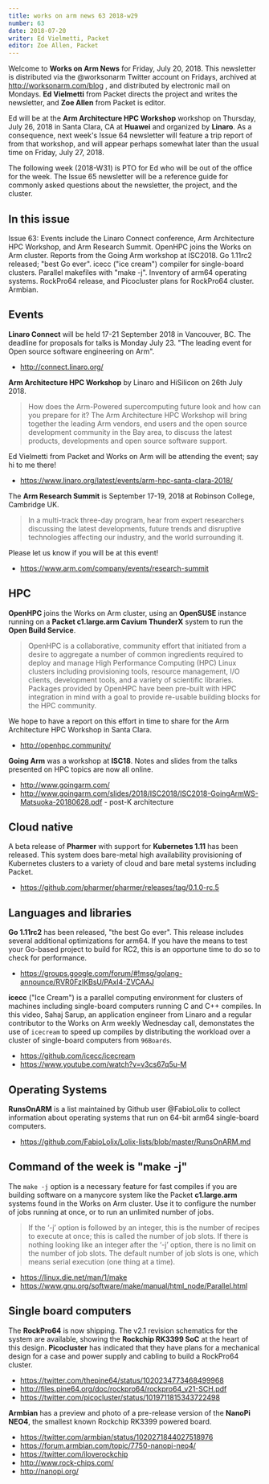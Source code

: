```yaml
---
title: works on arm news 63 2018-w29
number: 63
date: 2018-07-20
writer: Ed Vielmetti, Packet
editor: Zoe Allen, Packet
---
```


Welcome to **Works on Arm News** for Friday, July 20, 2018. This
newsletter is distributed via the @worksonarm Twitter account on
Fridays, archived at http://worksonarm.com/blog , and distributed
by electronic mail on Mondays. **Ed Vielmetti** from Packet directs the project
and writes the newsletter, and **Zoe Allen** from Packet is editor.

Ed will be at the **Arm Architecture HPC Workshop**
workshop on Thursday, July 26, 2018 in Santa Clara, CA at **Huawei** and organized
by **Linaro**. As a
consequence, next week's Issue 64 newsletter will feature a trip report of from
that workshop, and will appear perhaps somewhat later than the usual time
on Friday, July 27, 2018.

The following week (2018-W31) is PTO for Ed who will be out of the office for
the week. The Issue 65 newsletter will be a reference guide for commonly asked questions
about the newsletter, the project, and the cluster. 

## In this issue

Issue 63: Events include the Linaro Connect conference, Arm Architecture HPC Workshop, 
and Arm Research Summit. OpenHPC joins the Works on Arm cluster. Reports from the
Going Arm workshop at ISC2018. Go 1.11rc2 released; "best Go ever". icecc ("ice cream")
compiler for single-board clusters. Parallel makefiles with "make -j". 
Inventory of arm64 operating systems. RockPro64 release, and Picocluster 
plans for RockPro64 cluster. Armbian.

## Events

**Linaro Connect** will be held 17-21 September 2018 in Vancouver, BC. 
The deadline for proposals for talks is Monday July 23. 
"The leading event for Open source software engineering on Arm".

* http://connect.linaro.org/

**Arm Architecture HPC Workshop** by Linaro and HiSilicon on 26th July 2018.

> How does the Arm-Powered supercomputing future look and how can you prepare for it? The Arm Architecture HPC Workshop will bring together the leading Arm vendors, end users and the open source development community in the Bay area, to discuss the latest products, developments and open source software support. 

Ed Vielmetti from Packet and Works on Arm will be attending the event; say hi to me there!

* https://www.linaro.org/latest/events/arm-hpc-santa-clara-2018/

The **Arm Research Summit** is September 17-19, 2018 at Robinson College, Cambridge UK.

> In a multi-track three-day program, hear from expert researchers discussing the latest developments, future trends and disruptive technologies affecting our industry, and the world surrounding it.

Please let us know if you will be at this event!

* https://www.arm.com/company/events/research-summit

## HPC

**OpenHPC** joins the Works on Arm cluster, using an **OpenSUSE** instance
running on a **Packet c1.large.arm Cavium ThunderX** system to run
the **Open Build Service**. 

> OpenHPC is a collaborative, community effort that initiated from a desire to aggregate a number of common ingredients required to deploy and manage High Performance Computing (HPC) Linux clusters including provisioning tools, resource management, I/O clients, development tools, and a variety of scientific libraries. Packages provided by OpenHPC have been pre-built with HPC integration in mind with a goal to provide re-usable building blocks for the HPC community. 

We hope to have a report on 
this effort
in time to share for the Arm Architecture HPC Workshop in Santa Clara.

* http://openhpc.community/

**Going Arm** was a workshop at **ISC18**. Notes and slides from the talks presented on HPC
topics are now all online.

* http://www.goingarm.com/ 
* http://www.goingarm.com/slides/2018/ISC2018/ISC2018-GoingArmWS-Matsuoka-20180628.pdf - post-K architecture

## Cloud native 

A beta release of **Pharmer** with support for **Kubernetes 1.11** has been
released. This system does bare-metal high availability provisioning
of Kubernetes clusters to a variety of cloud and bare metal systems
including Packet.

* https://github.com/pharmer/pharmer/releases/tag/0.1.0-rc.5 

## Languages and libraries

**Go 1.11rc2** has been released, "the best Go ever". This release
includes several additional optimizations for arm64. If you have
the means to test your Go-based project to build for RC2, this
is an opportune time to do so to check for performance.

* https://groups.google.com/forum/#!msg/golang-announce/RVR0FzIKBsU/PAxl4-ZVCAAJ 

**icecc** ("Ice Cream") is a parallel computing environment
for clusters of machines including single-board computers
running C and C++ compiles. In this video, Sahaj Sarup,
an application engineer from Linaro and a regular contributor
to the Works on Arm weekly Wednesday call,
demonstates the use of `icecream` to speed up compiles by distributing
the workload over a cluster of single-board computers
from `96Boards`.

* https://github.com/icecc/icecream
* https://www.youtube.com/watch?v=v3cs67q5u-M 

## Operating Systems

**RunsOnARM** is a list maintained by Github user @FabioLolix
to collect information about operating systems that run on 64-bit
arm64 single-board computers.

* https://github.com/FabioLolix/Lolix-lists/blob/master/RunsOnARM.md

## Command of the week is "make -j"

The `make -j` option is a necessary feature for fast compiles
if you are building software on a manycore system like the
Packet **c1.large.arm** systems found in the Works on Arm cluster.
Use it to configure the number of jobs running at once, or to 
run an unlimited number of jobs. 

> If the ‘-j’ option is followed by an integer, this is the number of recipes to execute at once; this is called the number of job slots. If there is nothing looking like an integer after the ‘-j’ option, there is no limit on the number of job slots. The default number of job slots is one, which means serial execution (one thing at a time).

* https://linux.die.net/man/1/make
* https://www.gnu.org/software/make/manual/html_node/Parallel.html

## Single board computers

The **RockPro64** is now shipping. The v2.1 revision schematics 
for the system are available, showing the **Rockchip RK3399 SoC** at the heart
of this design. **Picocluster** has indicated that they have
plans for a mechanical design for a case and power supply and
cabling to build a RockPro64 cluster.

* https://twitter.com/thepine64/status/1020234773468499968 
* http://files.pine64.org/doc/rockpro64/rockpro64_v21-SCH.pdf
* https://twitter.com/picocluster/status/1019711815343722498 

**Armbian** has a preview and photo of a pre-release
version of the **NanoPi NEO4**, the smallest known Rockchip RK3399 powered board. 

* https://twitter.com/armbian/status/1020271844027518976 
* https://forum.armbian.com/topic/7750-nanopi-neo4/
* https://twitter.com/iloverockchip
* http://www.rock-chips.com/
* http://nanopi.org/
